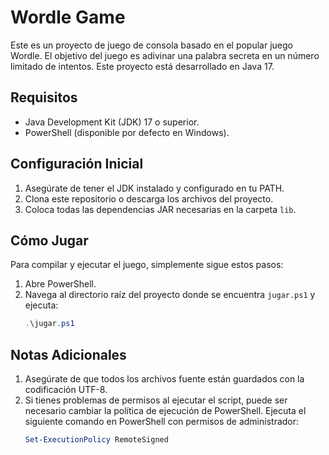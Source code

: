 # Wordle Game

Este es un proyecto de juego de consola basado en el popular juego Wordle. El objetivo del juego es adivinar una palabra secreta en un número limitado de intentos. Este proyecto está desarrollado en Java 17.

## Requisitos

- Java Development Kit (JDK) 17 o superior.
- PowerShell (disponible por defecto en Windows).

## Configuración Inicial

1. Asegúrate de tener el JDK instalado y configurado en tu PATH.
2. Clona este repositorio o descarga los archivos del proyecto.
3. Coloca todas las dependencias JAR necesarias en la carpeta `lib`.

## Cómo Jugar

Para compilar y ejecutar el juego, simplemente sigue estos pasos:

1. Abre PowerShell.
2. Navega al directorio raíz del proyecto donde se encuentra `jugar.ps1` y ejecuta:
   ```powershell
   .\jugar.ps1

## Notas Adicionales

1. Asegúrate de que todos los archivos fuente están guardados con la codificación UTF-8.
2. Si tienes problemas de permisos al ejecutar el script, puede ser necesario cambiar la política de ejecución de PowerShell. Ejecuta el siguiente comando en PowerShell con permisos de administrador:
    ```powershell
   Set-ExecutionPolicy RemoteSigned
   ```
